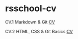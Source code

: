 # rsschool-cv

CV.1 Markdown & Git [CV](https://johongirr.github.io/rsschool-cv/cv)

CV.2 HTML, CSS & Git Basics [CV](https://johongirr.github.io/rsschool-cv///)

